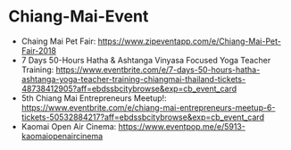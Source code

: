 # Chiang-Mai-Event

- Chaing Mai Pet Fair: https://www.zipeventapp.com/e/Chiang-Mai-Pet-Fair-2018
- 7 Days 50-Hours Hatha & Ashtanga Vinyasa Focused Yoga Teacher Training: https://www.eventbrite.com/e/7-days-50-hours-hatha-ashtanga-yoga-teacher-training-chiangmai-thailand-tickets-48738412905?aff=ebdssbcitybrowse&exp=cb_event_card
- 5th Chiang Mai Entrepreneurs Meetup!: https://www.eventbrite.com/e/chiang-mai-entrepreneurs-meetup-6-tickets-50532884217?aff=ebdssbcitybrowse&exp=cb_event_card
- Kaomai Open Air Cinema: https://www.eventpop.me/e/5913-kaomaiopenaircinema 
